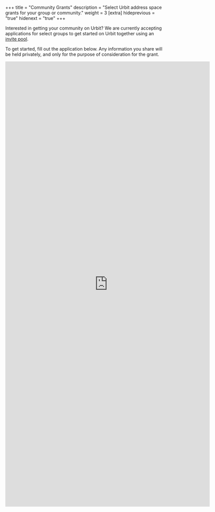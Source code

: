 +++
title = "Community Grants"
description = "Select Urbit address space grants for your group or community."
weight = 3
[extra]
hideprevious = "true"
hidenext = "true"
+++

Interested in getting your community on Urbit? We are currently accepting applications for select groups to get started on Urbit together using an [invite pool](/using/id/creating-an-invite-pool).

To get started, fill out the application below. Any information you share will be held privately, and only for the purpose of consideration for the grant.

<iframe src="https://docs.google.com/forms/d/e/1FAIpQLSf_uD5fUw6xqoxtzUhSwURFYO57XQl067N3vEdy7_rTD8T2VQ/viewform?embedded=true" width="640" height="1394" frameborder="0" marginheight="0" marginwidth="0">Loading…</iframe>